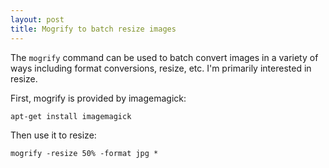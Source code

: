```yaml
---
layout: post
title: Mogrify to batch resize images
---
```


The ```mogrify``` command can be used to batch convert images in a variety of ways
including format conversions, resize, etc.  I'm primarily interested in resize.

First, mogrify is provided by imagemagick:

```apt-get install imagemagick```

Then use it to resize: 

```mogrify -resize 50% -format jpg *```


